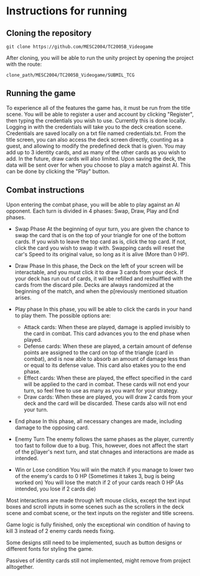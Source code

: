 # Instructions for running

## Cloning the repository
```
git clone https://github.com/MESC2004/TC2005B_Videogame
```
After cloning, you will be able to run the unity project by opening the project with the route:
```
clone_path/MESC2004/TC2005B_Videogame/SUBMIL_TCG
```

## Running the game
To experience all of the features the game has, it must be run from the title scene. You will be able to register a user and account by clicking "Register", then typing the credentials you wish to use. Currently this is done locally. Logging in with the credentials will take you to the deck creation scene. Credentials are saved locally on a txt file named credentials.txt.
From the title screen, you can also access the deck screen directly, counting as a guest, and allowing to modify the predefined deck that is given. You may add up to 3 identity cards, and as many of the other cards as you wish to add. In the future, draw cards will also limited.
Upon saving the deck, the data will be sent over for  when you choose to play a match against AI. This can be done by clicking the "Play" button.

## Combat instructions
Upon entering the combat phase, you will be able to play against an AI opponent. Each turn is divided in 4 phases: Swap, Draw, Play and End phases.

- Swap Phase
At the beginning of oyur turn, you are given the chance to swap the card that is on the top of your triangle for one of the bottom cards. If you wish to leave the top card as is, click the top card. If not, click the card you wish to swap it with. Swapping cards will reset the car's Speed to its original value, so long as it is alive (More than 0 HP).

- Draw Phase
In this phase, the Deck on the left of your screen will be interactable, and you must click it to draw 3 cards from your deck. If your deck has run out of cards, it will be refilled and reshuiffled with the cards from the discard pile. Decks are always randomized at the beginning of the match, and when the p[reviously mentioned situation arises.

- Play phase
In this phase, you will be able to click the cards in your hand to play them. The possible options are:
  - Attack cards: When these are played, damage is applied invisibly to the card in combat. This card advances you to the end phase when played.
  - Defense cards: When these are played, a certain amount of defense points are assigned to the card on top of the triangle (card in combat), and is now able to absorb an amount of damage less than or equal to its defense value. This card also etakes you to the end phase.
  - Effect cards: When these are played, the effect specified in the card will be applied to the card in combat. These cards will not end your turn, so feel free to use as many as you want for your strategy.
  - Draw cards: When these are played, you will draw 2 cards from your deck and the card will be discarded. These cards also will not end your turn.

- End phase
In this phase, all necessary changes are made, including damage to the opposing card.

- Enemy Turn
The enemy follows the same phases as the player, currently too fast to follow due to a bug. This, however, does not affect the start of the p[layer's next turn, and stat chnages and interactions are made as intended.

- Win or Lose condition
You will win the match if you manage to lower two of the enemy's cards to 0 HP (Sometimes it takes 3, bug is being worked on)
You will lose the match if 2 of your cards reach 0 HP (As intended, you lose if 2 cards die)

Most interactions are made through left mouse clicks, except the text input boxes and scroll inputs in some scenes such as the scrollers in the deck scene and combat scene, or the text inputs on the register and title screens.

Game logic is fully finished, only the exceptional win condition of having to kill 3 instead of 2 enemy cards needs fixing.

Some designs still need to be implemented, suuch as button designs or different fonts for styling the game.

Passives of identity cards still not implemented, might remove from project alltogether.
